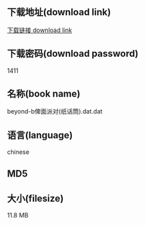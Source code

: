 ## 下载地址(download link)
[下载链接 download link](https://tutu365.netlify.app/?s=beyond-b%E4%BF%BE%E9%9D%A2%E6%B4%BE%E5%AF%B9%28%E7%BA%B8%E8%AF%9D%E7%AD%92%29.dat)

## 下载密码(download password)
1411

## 名称(book name)
beyond-b俾面派对(纸话筒).dat.dat

## 语言(language)
chinese

## MD5


## 大小(filesize)
11.8 MB
